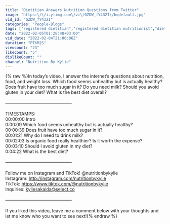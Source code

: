 ```yaml
---
title: "Dietitian Answers Nutrition Questions from Twitter"
image: "https:\/\/i.ytimg.com\/vi\/GZDW_fY432I\/hqdefault.jpg"
vid_id: "GZDW_fY432I"
categories: "People-Blogs"
tags: ["registered dietitian","registered dietitian nutritionist","dietitian explains"]
date: "2022-02-05T01:28:48+03:00"
vid_date: "2022-02-04T21:00:06Z"
duration: "PT6M2S"
viewcount: "23"
likeCount: "5"
dislikeCount: ""
channel: "Nutrition By Kylie"
---
```

{% raw %}In today’s video, I answer the internet’s questions about nutrition, food, and weight loss.  Which food seems unhealthy but is actually healthy?  Does fruit have too much sugar in it?  Do you need milk?  Should you avoid gluten in your diet?  What is the best diet overall?  <br /><br />———————————————<br /><br />TIMESTAMPS: <br />00:00:00 Intro<br />0:00:09 Which food seems unhealthy but is actually healthy?<br />00:00:39 Does fruit have too much sugar in it?<br />00:01:21 Why do I need to drink milk?<br />00:02:03 Is organic food really healthier?  Is it worth the expense?<br />00:03:10 Should I avoid gluten in my diet?<br />0:04:22 What is the best diet?<br /><br />———————————————<br /><br />Follow me on Instagram and TikTok! @nutritionbykylie<br />Instagram: <a rel="nofollow" target="blank" href="http://instagram.com/nutritionbykylie">http://instagram.com/nutritionbykylie</a><br />TikTok: <a rel="nofollow" target="blank" href="https://www.tiktok.com/@nutritionbykylie">https://www.tiktok.com/@nutritionbykylie</a><br />Inquiries: kyliesakaida@select.co <br /><br />———————————————<br /><br />If you liked this video, leave me a comment below with your thoughts and let me know who you want to see next!{% endraw %}
